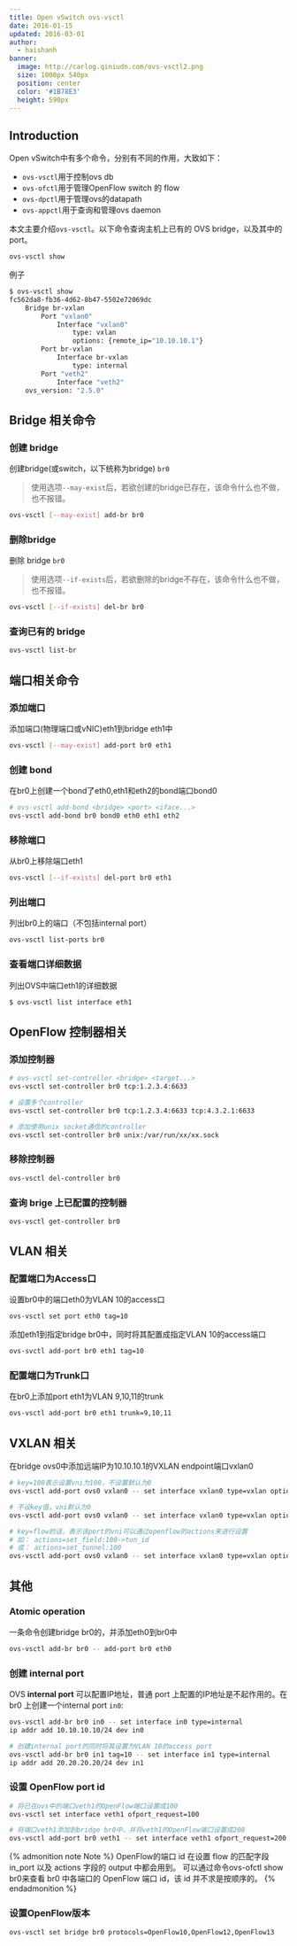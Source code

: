```yaml
---
title: Open vSwitch ovs-vsctl
date: 2016-01-15
updated: 2016-03-01
author:
  - haishanh
banner:
  image: http://carlog.qiniudn.com/ovs-vsctl2.png
  size: 1000px 540px
  position: center
  color: '#1B78E3'
  height: 590px
---
```

## Introduction

Open vSwitch中有多个命令，分别有不同的作用，大致如下：

 * `ovs-vsctl`用于控制ovs db
 * `ovs-ofctl`用于管理OpenFlow switch 的 flow
 * `ovs-dpctl`用于管理ovs的datapath
 * `ovs-appctl`用于查询和管理ovs daemon

本文主要介绍`ovs-vsctl`。以下命令查询主机上已有的 OVS bridge，以及其中的 port。

```sh
ovs-vsctl show
```

例子

```sh
$ ovs-vsctl show
fc562da8-fb36-4d62-8b47-5502e72069dc
    Bridge br-vxlan
        Port "vxlan0"
            Interface "vxlan0"
                type: vxlan
                options: {remote_ip="10.10.10.1"}
        Port br-vxlan
            Interface br-vxlan
                type: internal
        Port "veth2"
            Interface "veth2"
    ovs_version: "2.5.0"
```

## Bridge 相关命令

### 创建 bridge

创建bridge(或switch，以下统称为bridge) `br0`

> 使用选项`--may-exist`后，若欲创建的bridge已存在，该命令什么也不做，也不报错。

```sh
ovs-vsctl [--may-exist] add-br br0
```

### 删除bridge

删除 bridge `br0`

> 使用选项`--if-exists`后，若欲删除的bridge不存在，该命令什么也不做，也不报错。

```sh
ovs-vsctl [--if-exists] del-br br0
```

### 查询已有的 bridge


```sh
ovs-vsctl list-br
```

## 端口相关命令

### 添加端口

添加端口(物理端口或vNIC)eth1到bridge eth1中

```sh
ovs-vsctl [--may-exist] add-port br0 eth1
```

### 创建 bond

在br0上创建一个bond了eth0,eth1和eth2的bond端口bond0

```sh
# ovs-vsctl add-bond <bridge> <port> <iface...>
ovs-vsctl add-bond br0 bond0 eth0 eth1 eth2
```

### 移除端口

从br0上移除端口eth1

```sh
ovs-vsctl [--if-exists] del-port br0 eth1
```

### 列出端口

列出br0上的端口（不包括internal port）

```sh
ovs-vsctl list-ports br0
```

### 查看端口详细数据

列出OVS中端口eth1的详细数据

```sh
$ ovs-vsctl list interface eth1
```

## OpenFlow 控制器相关

### 添加控制器

```sh
# ovs-vsctl set-controller <bridge> <target...>
ovs-vsctl set-controller br0 tcp:1.2.3.4:6633

# 设置多个controller
ovs-vsctl set-controller br0 tcp:1.2.3.4:6633 tcp:4.3.2.1:6633

# 添加使用unix socket通信的controller
ovs-vsctl set-controller br0 unix:/var/run/xx/xx.sock
```

### 移除控制器

```sh
ovs-vsctl del-controller br0
```

### 查询 brige 上已配置的控制器

```sh
ovs-vsctl get-controller br0
```

## VLAN 相关

### 配置端口为Access口

设置br0中的端口eth0为VLAN 10的access口

```sh
ovs-vsctl set port eth0 tag=10
```

添加eth1到指定bridge br0中，同时将其配置成指定VLAN 10的access端口

```sh
ovs-svctl add-port br0 eth1 tag=10
```

### 配置端口为Trunk口

在br0上添加port eth1为VLAN 9,10,11的trunk

```sh
ovs-vsctl add-port br0 eth1 trunk=9,10,11
```

## VXLAN 相关

在bridge ovs0中添加远端IP为10.10.10.1的VXLAN endpoint端口vxlan0

```sh
# key=100表示设置vni为100，不设置默认为0
ovs-vsctl add-port ovs0 vxlan0 -- set interface vxlan0 type=vxlan options:remote_ip=10.10.10.1 options:key=100

# 不设key值，vni默认为0
ovs-vsctl add-port ovs0 vxlan0 -- set interface vxlan0 type=vxlan options:remote_ip=10.10.10.1

# key=flow的话，表示该port的vni可以通过openflow的actions来进行设置
# 如： actions=set_field:100->tun_id
# 或： actions=set_tunnel:100
ovs-vsctl add-port ovs0 vxlan0 -- set interface vxlan0 type=vxlan options:remote_ip=10.10.10.1 options:key=flow
```

## 其他

### Atomic operation

一条命令创建bridge br0的，并添加eth0到br0中

```sh
ovs-vsctl add-br br0 -- add-port br0 eth0
```

### 创建 internal port

OVS **internal port** 可以配置IP地址，普通 port 上配置的IP地址是不起作用的。在 br0 上创建一个internal port `in0`:

```sh
ovs-vsctl add-br br0 in0 -- set interface in0 type=internal
ip addr add 10.10.10.10/24 dev in0

# 创建internal port的同时将其设置为VLAN 10的access port
ovs-vsctl add-br br0 in1 tag=10 -- set interface in1 type=internal
ip addr add 20.20.20.20/24 dev in1
```

### 设置 OpenFlow port id

```sh
# 将已在ovs中的端口veth1的OpenFlow端口设置成100
ovs-vsctl set interface veth1 ofport_request=100

# 将端口veth1添加到bridge br0中，并将veth1的OpenFlow端口设置成200
ovs-vsctl add-port br0 veth1 -- set interface veth1 ofport_request=200
```

{% admonition note Note %}
OpenFlow的端口 id 在设置 flow 的匹配字段 in_port 以及 actions 字段的 output 中都会用到。
可以通过命令ovs-ofctl show br0来查看 br0 中各端口的 OpenFlow 端口 id，该 id 并不求是按顺序的。
{% endadmonition %}

### 设置OpenFlow版本

```sh
ovs-vsctl set bridge br0 protocols=OpenFlow10,OpenFlow12,OpenFlow13
```